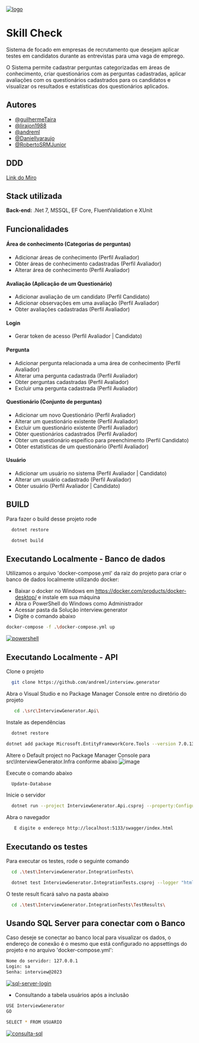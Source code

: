 
<a href='https://postimages.org/' target='_blank'><img src='https://i.postimg.cc/gJfV2KJk/logo.jpg' border='0' alt='logo'/></a>


# Skill Check

Sistema de focado em empresas de recrutamento que desejam aplicar testes em candidatos durante as entrevistas para uma vaga de emprego.

O Sistema permite cadastrar perguntas categorizadas em áreas de conhecimento, criar questionários com as perguntas cadastradas, aplicar avaliações com os questionários cadastrados para os candidatos e visualizar os resultados e estatísticas dos questionários aplicados.

## Autores

- [@guilhermeTaira](https://github.com/guilhermeTaira)
- [@lirajon1988](https://github.com/lirajon1988)
- [@andreml](https://github.com/andreml)
- [@Daniellyaraujo](https://github.com/Daniellyaraujo)
- [@RobertoSRMJunior](https://github.com/RobertoSRMJunior)

## DDD

<a href='https://miro.com/app/board/uXjVNdPoMRc=/?share_link_id=903496239789' target='_blank'>Link do Miro</a>

## Stack utilizada

**Back-end:** .Net 7, MSSQL, EF Core, FluentValidation e XUnit

## Funcionalidades

#### Área de conhecimento (Categorias de perguntas)
 - Adicionar áreas de conhecimento (Perfil Avaliador)
 - Obter áreas de conhecimento cadastradas (Perfil Avaliador)
 - Alterar área de conhecimento (Perfil Avaliador)

#### Avaliação	(Aplicação de um Questionário)
- Adicionar avaliação de um candidato (Perfil Candidato)
- Adicionar observações em uma avaliação (Perfil Avaliador)
- Obter avaliações cadastradas (Perfil Avaliador)

#### Login
 - Gerar token de acesso (Perfil Avaliador | Candidato)

#### Pergunta	
- Adicionar pergunta relacionada a uma área de conhecimento (Perfil Avaliador)
- Alterar uma pergunta cadastrada (Perfil Avaliador)
- Obter perguntas cadastradas (Perfil Avaliador)
- Excluir uma pergunta cadastrada (Perfil Avaliador)

#### Questionário (Conjunto de perguntas)
- Adicionar um novo Questionário (Perfil Avaliador)
- Alterar um questionário existente (Perfil Avaliador)
- Excluir um questionário existente (Perfil Avaliador)
- Obter questionários cadastrados (Perfil Avaliador)
- Obter um questionário espeífico para preenchimento (Perfil Candidato)
- Obter estatísticas de um questionário (Perfil Avaliador)

#### Usuário	
- Adicionar um usuário no sistema (Perfil Avaliador | Candidato)
- Alterar um usuário cadastrado (Perfil Avaliador)
- Obter usuário (Perfil Avaliador | Candidato)
## BUILD

Para fazer o build desse projeto rode

```bash
  dotnet restore
```

```bash
  dotnet build
```

## Executando Localmente - Banco de dados

Utilizamos o arquivo 'docker-compose.yml' da raiz do projeto para criar o banco de dados localmente utilizando docker:

- Baixar o docker no Windows em https://docker.com/products/docker-desktop/ e instale em sua máquina
- Abra o PowerShell do Windows como Administrador
- Acessar pasta da Solução interview.generator
- Digite o comando abaixo 

```bash
docker-compose -f .\docker-compose.yml up
```
<a href='https://postimages.org/' target='_blank'><img src='https://i.postimg.cc/MZvtJFyB/powershell.png' border='0' alt='powershell'/></a><br />

## Executando Localmente - API

Clone o projeto

```bash
  git clone https://github.com/andreml/interview.generator
```

Abra o Visual Studio e no Package Manager Console entre no diretório do projeto

```bash
   cd .\src\InterviewGenerator.Api\
```

Instale as dependências

```bash
  dotnet restore
```

```bash
dotnet add package Microsoft.EntityFrameworkCore.Tools --version 7.0.13
```

Altere o Default project no Package Manager Console para src\InterviewGenerator.Infra conforme abaixo
![image](https://github.com/andreml/interview.generator/assets/18474627/1a235e4d-2ffb-445b-b46e-28173933d6dd)

Execute o comando abaixo

```bash
  Update-Database
```

Inicie o servidor

```bash
  dotnet run --project InterviewGenerator.Api.csproj --property:Configuration=Release --port 5133
```

Abra o navegador

```bash
   E digite o endereço http://localhost:5133/swagger/index.html
```

## Executando os testes

Para executar os testes, rode o seguinte comando

```bash
  cd .\test\InterviewGenerator.IntegrationTests\
```

```bash
  dotnet test InterviewGenerator.IntegrationTests.csproj --logger "html;logfilename=testResults.html"
```

O teste result ficará salvo na pasta abaixo

```bash
  cd .\test\InterviewGenerator.IntegrationTests\TestResults\
```
 
 ## Usando SQL Server para conectar com o Banco

Caso deseje se conectar ao banco local para visualizar os dados, o endereço de conexão é o mesmo que está configurado no appsettings do projeto e no arquivo 'docker-compose.yml':

```bash
Nome do servidor: 127.0.0.1
Login: sa
Senha: interview@2023
```
 <a href='https://postimages.org/' target='_blank'><img src='https://i.postimg.cc/7YpqndNn/sql-server-login.png' border='0' alt='sql-server-login'/></a>

 - Consultando a tabela usuários após a inclusão
```bash
USE InterviewGenerator
GO

SELECT * FROM USUARIO
```

<a href='https://postimages.org/' target='_blank'><img src='https://i.postimg.cc/9fyPQ6L8/consulta-sql.png' border='0' alt='consulta-sql'/></a>
